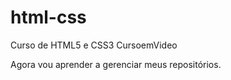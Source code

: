# html-css
 Curso de HTML5 e CSS3 CursoemVideo
 
 Agora vou aprender a gerenciar meus repositórios.
